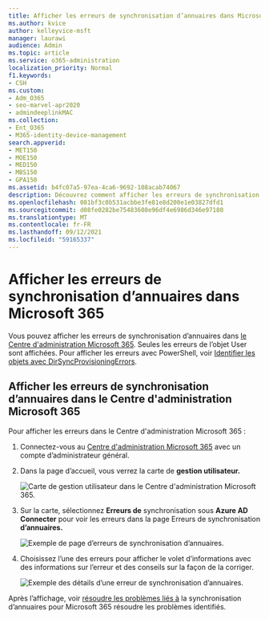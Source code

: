 ```yaml
---
title: Afficher les erreurs de synchronisation d’annuaires dans Microsoft 365
ms.author: kvice
author: kelleyvice-msft
manager: laurawi
audience: Admin
ms.topic: article
ms.service: o365-administration
localization_priority: Normal
f1.keywords:
- CSH
ms.custom:
- Adm_O365
- seo-marvel-apr2020
- admindeeplinkMAC
ms.collection:
- Ent_O365
- M365-identity-device-management
search.appverid:
- MET150
- MOE150
- MED150
- MBS150
- GPA150
ms.assetid: b4fc07a5-97ea-4ca6-9692-108acab74067
description: Découvrez comment afficher les erreurs de synchronisation d’annuaires et les correctifs possibles dans Centre d'administration Microsoft 365.
ms.openlocfilehash: 081bf3c0b531acbbe3fe81e8d200e1e03827dfd1
ms.sourcegitcommit: d08fe0282be75483608e96df4e6986d346e97180
ms.translationtype: MT
ms.contentlocale: fr-FR
ms.lasthandoff: 09/12/2021
ms.locfileid: "59165337"
---
```

# <a name="view-directory-synchronization-errors-in-microsoft-365"></a>Afficher les erreurs de synchronisation d’annuaires dans Microsoft 365

Vous pouvez afficher les erreurs de synchronisation d’annuaires dans <a href="https://go.microsoft.com/fwlink/p/?linkid=2024339" target="_blank">le Centre d'administration Microsoft 365</a>. Seules les erreurs de l’objet User sont affichées. Pour afficher les erreurs avec PowerShell, voir [Identifier les objets avec DirSyncProvisioningErrors](/azure/active-directory/hybrid/how-to-connect-syncservice-duplicate-attribute-resiliency).

## <a name="view-directory-synchronization-errors-in-the-microsoft-365-admin-center"></a>Afficher les erreurs de synchronisation d’annuaires dans le Centre d'administration Microsoft 365

Pour afficher les erreurs dans le Centre d'administration Microsoft 365 :
  
1. Connectez-vous au [Centre d'administration Microsoft 365](https://admin.microsoft.com) avec un compte d’administrateur général. 
    
2. Dans  la page d’accueil, vous verrez la carte de **gestion utilisateur.** 
    
    ![Carte de gestion utilisateur dans le Centre d'administration Microsoft 365.](../media/060006e9-de61-49d5-8979-e77cda198e71.png)
  
3. Sur la carte, sélectionnez **Erreurs de** synchronisation sous **Azure AD Connecter** pour voir les erreurs dans la page Erreurs de synchronisation **d’annuaires.**   
    
    ![Exemple de page d’erreurs de synchronisation d’annuaires.](../media/882094a3-80d3-4aae-b90b-78b27047974c.png)

4. Choisissez l’une des erreurs pour afficher le volet d’informations avec des informations sur l’erreur et des conseils sur la façon de la corriger.

   ![Exemple des détails d’une erreur de synchronisation d’annuaires.](../media/a6e302d4-6be7-4e3a-b4b5-81c5a2c02952.png)
  
Après l’affichage, voir [résoudre les problèmes liés à](fix-problems-with-directory-synchronization.md) la synchronisation d’annuaires pour Microsoft 365 résoudre les problèmes identifiés.